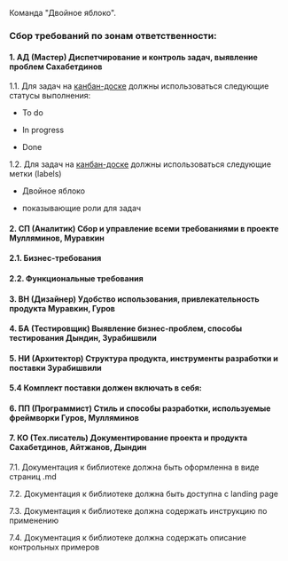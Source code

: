 Команда "Двойное яблоко".

### Сбор требований по зонам ответственности:
#### 1. АД (Мастер)	Диспетчирование и контроль задач, выявление проблем	Сахабетдинов
1.1. Для задач на [канбан-доске](https://github.com/stankin/oop-stat/projects/2) должны использоваться следующие статусы выполнения:

- To do

- In progress

- Done

1.2. Для задач на [канбан-доске](https://github.com/stankin/oop-stat/projects/2) должны использоваться следующие метки (labels)

- Двойное яблоко

- показывающие роли для задач

#### 2. СП (Аналитик)	Сбор и управление всеми требованиями в проекте	Мулляминов, Муравкин

#### 2.1. Бизнес-требования

#### 2.2. Функциональные требования

#### 3. ВН (Дизайнер)	Удобство использования, привлекательность продукта	Муравкин, Гуров

#### 4. БА (Тестировщик)	Выявление бизнес-проблем, способы тестирования	Дындин, Зурабишвили

#### 5. НИ (Архитектор)	Структура продукта, инструменты разработки и поставки	Зурабишвили

#### 5.4 Комплект поставки должен включать в себя:

#### 6. ПП (Программист)	Стиль и способы разработки, используемые фреймворки	Гуров, Мулляминов

#### 7. КО (Тех.писатель)	Документирование проекта и продукта	Сахабетдинов, Айтжанов, Дындин

7.1. Документация к библиотеке должна быть оформленна в виде страниц .md

7.2. Документация к библиотеке должна быть доступна с landing page

7.3. Документация к библиотеке должна содержать инструкцию по применению

7.4. Документация к библиотеке должна содержать описание контрольных примеров
